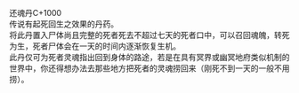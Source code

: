 <title>还魂丹</title>
<meta name="GENERATOR" content="WinCHM">
<meta http-equiv="Content-Type" content="text/html; charset=gb2312">
<br>还魂丹C+1000
<br>传说有起死回生之效果的丹药。
<br>将此丹置入尸体尚且完整的死者死去不超过七天的死者口中，可以召回魂魄，转死为生，死者尸体会在一天的时间内逐渐恢复生机。
<br>此丹仅可为死者灵魂指出回到身体的路途，若是在具有冥界或幽冥地府类似机制的世界中，你还得想办法去那些地方把死者的灵魂捞回来（刚死不到一天的一般不用捞）。
<br>